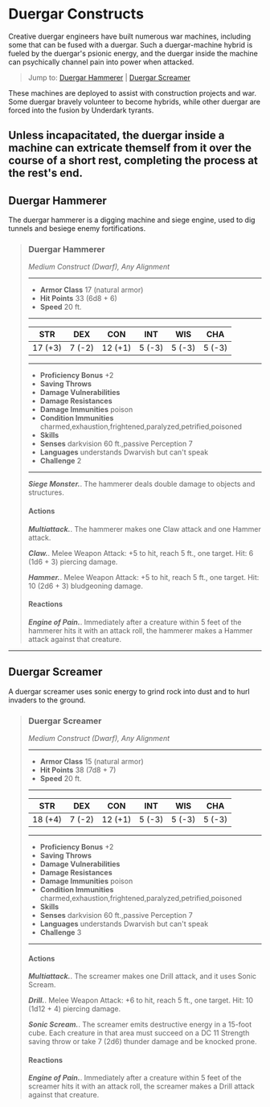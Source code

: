 # Duergar Constructs
Creative duergar engineers have built numerous war machines, including some that can be fused with a duergar. Such a duergar-machine hybrid is fueled by the duergar's psionic energy, and the duergar inside the machine can psychically channel pain into power when attacked.

> Jump to: [Duergar Hammerer](#duergar-hammerer) | [Duergar Screamer](#duergar-screamer)

These machines are deployed to assist with construction projects and war. Some duergar bravely volunteer to become hybrids, while other duergar are forced into the fusion by Underdark tyrants.

Unless incapacitated, the duergar inside a machine can extricate themself from it over the course of a short rest, completing the process at the rest's end.
---

## Duergar Hammerer
The duergar hammerer is a digging machine and siege engine, used to dig tunnels and besiege enemy fortifications.

>### Duergar Hammerer
>*Medium Construct (Dwarf), Any Alignment*
>___
>- **Armor Class** 17 (natural armor)
>- **Hit Points** 33 (6d8 + 6)
>- **Speed** 20 ft.
>___
>|**STR**|**DEX**|**CON**|**INT**|**WIS**|**CHA**|
>|:---:|:---:|:---:|:---:|:---:|:---:|
>|17 (+3)|7 (-2)|12 (+1)|5 (-3)|5 (-3)|5 (-3)|
>
>___
>- **Proficiency Bonus** +2
>- **Saving Throws** 
>- **Damage Vulnerabilities** 
>- **Damage Resistances** 
>- **Damage Immunities** poison
>- **Condition Immunities** charmed,exhaustion,frightened,paralyzed,petrified,poisoned
>- **Skills** 
>- **Senses** darkvision 60 ft.,passive Perception 7
>- **Languages** understands Dwarvish but can't speak
>- **Challenge** 2
>___
>***Siege Monster.***. The hammerer deals double damage to objects and structures.
>
>#### Actions
>***Multiattack.***. The hammerer makes one Claw attack and one Hammer attack.
>
>***Claw.***. Melee Weapon Attack: +5 to hit, reach 5 ft., one target. Hit: 6 (1d6 + 3) piercing damage.
>
>***Hammer.***. Melee Weapon Attack: +5 to hit, reach 5 ft., one target. Hit: 10 (2d6 + 3) bludgeoning damage.
>
>#### Reactions
>***Engine of Pain.***. Immediately after a creature within 5 feet of the hammerer hits it with an attack roll, the hammerer makes a Hammer attack against that creature.
>

---

## Duergar Screamer
A duergar screamer uses sonic energy to grind rock into dust and to hurl invaders to the ground.

>### Duergar Screamer
>*Medium Construct (Dwarf), Any Alignment*
>___
>- **Armor Class** 15 (natural armor)
>- **Hit Points** 38 (7d8 + 7)
>- **Speed** 20 ft.
>___
>|**STR**|**DEX**|**CON**|**INT**|**WIS**|**CHA**|
>|:---:|:---:|:---:|:---:|:---:|:---:|
>|18 (+4)|7 (-2)|12 (+1)|5 (-3)|5 (-3)|5 (-3)|
>
>___
>- **Proficiency Bonus** +2
>- **Saving Throws** 
>- **Damage Vulnerabilities** 
>- **Damage Resistances** 
>- **Damage Immunities** poison
>- **Condition Immunities** charmed,exhaustion,frightened,paralyzed,petrified,poisoned
>- **Skills** 
>- **Senses** darkvision 60 ft.,passive Perception 7
>- **Languages** understands Dwarvish but can't speak
>- **Challenge** 3
>___
>#### Actions
>***Multiattack.***. The screamer makes one Drill attack, and it uses Sonic Scream.
>
>***Drill.***. Melee Weapon Attack: +6 to hit, reach 5 ft., one target. Hit: 10 (1d12 + 4) piercing damage.
>
>***Sonic Scream.***. The screamer emits destructive energy in a 15-foot cube. Each creature in that area must succeed on a DC 11 Strength saving throw or take 7 (2d6) thunder damage and be knocked prone.
>
>#### Reactions
>***Engine of Pain.***. Immediately after a creature within 5 feet of the screamer hits it with an attack roll, the screamer makes a Drill attack against that creature.
>

